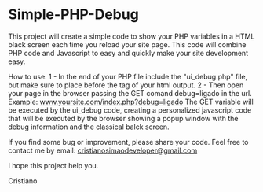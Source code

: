 # Simple-PHP-Debug
This project will create a simple code to show your PHP variables in a HTML black screen each time you reload your site page.
This code will combine PHP code and Javascript to easy and quickly make your site development easy.

How to use:
1 - In the end of your PHP file include the "ui_debug.php" file, but make sure to place before the </body> tag of your html output.
2 - Then open your page in the browser passing the GET comand debug=ligado in the url. Example: www.yoursite.com/index.php?debug=ligado
    The GET variable will be executed by the ui_debug code, creating a personalized javascript code that will be executed by the browser showing a popup window with the debug information and the classical balck screen.
    
If you find some bug or improvement, please share your code.
Feel free to contact me by email: cristianosimaodeveloper@gmail.com

I hope this project help you.

Cristiano
